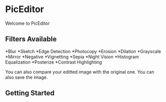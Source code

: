 # PicEditor
Welcome to PicEditor
## Filters Available
*Blur
*Sketch
*Edge Detection
*Photocopy
*Erosion
*Dilation
*Grayscale
*Mirror
*Negative
*Vignetting
*Sepia
*Night Vision
*Histogram Equalization
*Posterize
*Contrast Highlighting

You can also compare your editted image with the original one. You can also save the image.

## Getting Started

